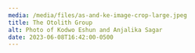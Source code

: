 ```yaml
---
media: /media/files/as-and-ke-image-crop-large.jpeg
title: The Otolith Group
alt: Photo of Kodwo Eshun and Anjalika Sagar
date: 2023-06-08T16:42:00-0500
---
```

